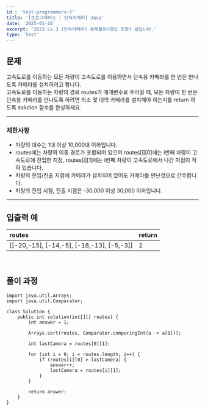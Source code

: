 ```yaml
---
id : 'test-programmers-5'
title: '[프로그래머스 | 단속카메라] Java'
date: '2025-01-16'
excerpt: '2023 Lv.3 [단속카메라] 문제풀이(정답 포함) 글입니다.'
type: 'test'
---
```


## 문제
고속도로를 이동하는 모든 차량이 고속도로를 이용하면서 단속용 카메라를 한 번은 만나도록 카메라를 설치하려고 합니다.<br>
고속도로를 이동하는 차량의 경로 routes가 매개변수로 주어질 때, 모든 차량이 한 번은 단속용 카메라를 만나도록 하려면 최소 몇 대의 카메라를 설치해야 하는지를 return 하도록 solution 함수를 완성하세요.<br>

***

### 제한사항
* 차량의 대수는 1대 이상 10,000대 이하입니다.
* routes에는 차량의 이동 경로가 포함되어 있으며 routes[i][0]에는 i번째 차량이 고속도로에 진입한 지점, routes[i][1]에는 i번째 차량이 고속도로에서 나간 지점이 적혀 있습니다.
* 차량의 진입/진출 지점에 카메라가 설치되어 있어도 카메라를 만난것으로 간주합니다.
* 차량의 진입 지점, 진출 지점은 -30,000 이상 30,000 이하입니다.

***

## 입출력 예

|routes|return|
|:-|:-|
|\[[-20,-15], [-14,-5], [-18,-13], [-5,-3]]|2|

<br>

## 풀이 과정

~~~
import java.util.Arrays;
import java.util.Comparator;

class Solution {
    public int solution(int[][] routes) {
        int answer = 1;

        Arrays.sort(routes, Comparator.comparingInt(a -> a[1]));

        int lastCamera = routes[0][1];

        for (int i = 0; i < routes.length; i++) {
            if (routes[i][0] > lastCamera) {
                answer++;
                lastCamera = routes[i][1];
            }
        }

        return answer;
    }
}
~~~